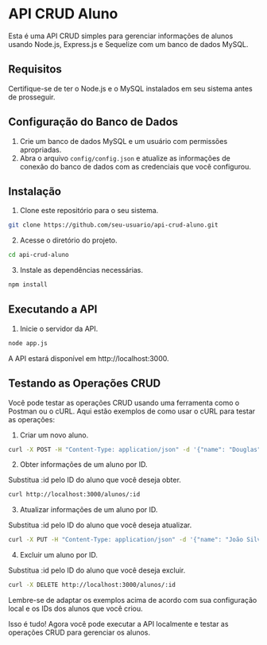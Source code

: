# API CRUD Aluno

Esta é uma API CRUD simples para gerenciar informações de alunos usando Node.js, Express.js e Sequelize com um banco de dados MySQL.

## Requisitos

Certifique-se de ter o Node.js e o MySQL instalados em seu sistema antes de prosseguir.

## Configuração do Banco de Dados

1. Crie um banco de dados MySQL e um usuário com permissões apropriadas.
2. Abra o arquivo `config/config.json` e atualize as informações de conexão do banco de dados com as credenciais que você configurou.

## Instalação

1. Clone este repositório para o seu sistema.

```bash
git clone https://github.com/seu-usuario/api-crud-aluno.git
```

2. Acesse o diretório do projeto.

```bash
cd api-crud-aluno
```

3. Instale as dependências necessárias.

```bash
npm install
```

## Executando a API

1. Inicie o servidor da API.

```bash
node app.js
```

A API estará disponível em http://localhost:3000.

## Testando as Operações CRUD

Você pode testar as operações CRUD usando uma ferramenta como o Postman ou o cURL. Aqui estão exemplos de como usar o cURL para testar as operações:

1. Criar um novo aluno.

```bash
curl -X POST -H "Content-Type: application/json" -d '{"name": "Douglas", "age": 22}' http://localhost:3000/alunos
```

2. Obter informações de um aluno por ID.

Substitua :id pelo ID do aluno que você deseja obter.

```bash
curl http://localhost:3000/alunos/:id
```

3. Atualizar informações de um aluno por ID.

Substitua :id pelo ID do aluno que você deseja atualizar.

```bash
curl -X PUT -H "Content-Type: application/json" -d '{"name": "João Silva", "age": 21}' http://localhost:3000/alunos/:id
```

4. Excluir um aluno por ID.

Substitua :id pelo ID do aluno que você deseja excluir.

```bash
curl -X DELETE http://localhost:3000/alunos/:id
```

Lembre-se de adaptar os exemplos acima de acordo com sua configuração local e os IDs dos alunos que você criou.

Isso é tudo! Agora você pode executar a API localmente e testar as operações CRUD para gerenciar os alunos.

